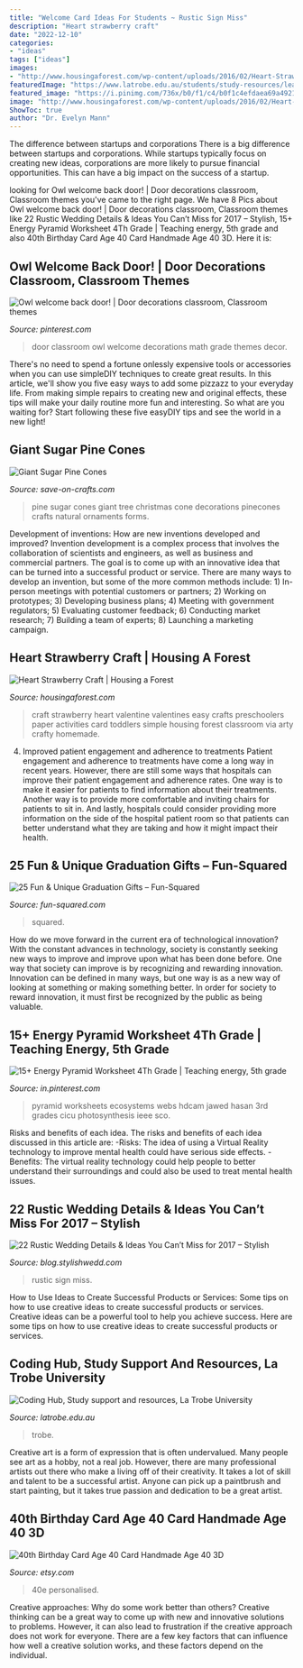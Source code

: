 ```yaml
---
title: "Welcome Card Ideas For Students ~ Rustic Sign Miss"
description: "Heart strawberry craft"
date: "2022-12-10"
categories:
- "ideas"
tags: ["ideas"]
images:
- "http://www.housingaforest.com/wp-content/uploads/2016/02/Heart-Strawberry-Craft-Valentines-Craft-for-Kids-5.jpg"
featuredImage: "https://www.latrobe.edu.au/students/study-resources/learninghub/coding-hub/images/coding-hub.jpg/1680.jpg"
featured_image: "https://i.pinimg.com/736x/b0/f1/c4/b0f1c4efdaea69a492189f3ebe63d160.jpg"
image: "http://www.housingaforest.com/wp-content/uploads/2016/02/Heart-Strawberry-Craft-Valentines-Craft-for-Kids-5.jpg"
ShowToc: true
author: "Dr. Evelyn Mann"
---
```



The difference between startups and corporations
There is a big difference between startups and corporations. While startups typically focus on creating new ideas, corporations are more likely to pursue financial opportunities. This can have a big impact on the success of a startup.

	

		
looking for Owl welcome back door! | Door decorations classroom, Classroom themes you've came to the right page. We have 8 Pics about Owl welcome back door! | Door decorations classroom, Classroom themes like 22 Rustic Wedding Details &amp; Ideas You Can’t Miss for 2017 – Stylish, 15+ Energy Pyramid Worksheet 4Th Grade | Teaching energy, 5th grade and also 40th Birthday Card Age 40 Card Handmade Age 40 3D. Here it is:
		
    
## Owl Welcome Back Door! | Door Decorations Classroom, Classroom Themes

<img loading=lazy src="https://i.pinimg.com/736x/26/6f/9b/266f9b87841307954d35daa63ea3b5bd--back-doors-classroom-door.jpg" onerror="this.onerror=null;this.src='https://tse2.mm.bing.net/th?id=OIP.28XPmO0KlcYZb4TrnttXWAHaJ6&amp;pid=15.1';" alt="Owl welcome back door! | Door decorations classroom, Classroom themes">

_Source: pinterest.com_

>door classroom owl welcome decorations math grade themes decor. 

	

There's no need to spend a fortune onlessly expensive tools or accessories when you can use simpleDIY techniques to create great results. In this article, we'll show you five easy ways to add some pizzazz to your everyday life. From making simple repairs to creating new and original effects, these tips will make your daily routine more fun and interesting. So what are you waiting for? Start following these five easyDIY tips and see the world in a new light!

    
## Giant Sugar Pine Cones

<img loading=lazy src="https://d28xhcgddm1buq.cloudfront.net/product-images/sugar-pine-2.jpg" onerror="this.onerror=null;this.src='https://tse4.mm.bing.net/th?id=OIP.9ToeBYwnFIe9amMltHeS4wHaLG&amp;pid=15.1';" alt="Giant Sugar Pine Cones">

_Source: save-on-crafts.com_

>pine sugar cones giant tree christmas cone decorations pinecones crafts natural ornaments forms. 

	

Development of inventions: How are new inventions developed and improved?
Invention development is a complex process that involves the collaboration of scientists and engineers, as well as business and commercial partners. The goal is to come up with an innovative idea that can be turned into a successful product or service. There are many ways to develop an invention, but some of the more common methods include: 1) In-person meetings with potential customers or partners; 2) Working on prototypes; 3) Developing business plans; 4) Meeting with government regulators; 5) Evaluating customer feedback; 6) Conducting market research; 7) Building a team of experts; 8) Launching a marketing campaign.

    
## Heart Strawberry Craft | Housing A Forest

<img loading=lazy src="http://www.housingaforest.com/wp-content/uploads/2016/02/Heart-Strawberry-Craft-Valentines-Craft-for-Kids-5.jpg" onerror="this.onerror=null;this.src='https://tse2.mm.bing.net/th?id=OIP.S8P5A1cOO6a6Dn_8i9sYKwHaLH&amp;pid=15.1';" alt="Heart Strawberry Craft | Housing a Forest">

_Source: housingaforest.com_

>craft strawberry heart valentine valentines easy crafts preschoolers paper activities card toddlers simple housing forest classroom via arty crafty homemade. 

	

4) Improved patient engagement and adherence to treatments
Patient engagement and adherence to treatments have come a long way in recent years. However, there are still some ways that hospitals can improve their patient engagement and adherence rates. One way is to make it easier for patients to find information about their treatments. Another way is to provide more comfortable and inviting chairs for patients to sit in. And lastly, hospitals could consider providing more information on the side of the hospital patient room so that patients can better understand what they are taking and how it might impact their health.

    
## 25 Fun &amp; Unique Graduation Gifts – Fun-Squared

<img loading=lazy src="https://fun-squared.com/wp-content/uploads/2017/05/Graduation-Gift-Bottle-Set.jpg" onerror="this.onerror=null;this.src='https://tse2.mm.bing.net/th?id=OIP.ufxPRLvLFBJuquUWCMWoowHaKT&amp;pid=15.1';" alt="25 Fun &amp; Unique Graduation Gifts – Fun-Squared">

_Source: fun-squared.com_

>squared. 

	

How do we move forward in the current era of technological innovation? With the constant advances in technology, society is constantly seeking new ways to improve and improve upon what has been done before. One way that society can improve is by recognizing and rewarding innovation. Innovation can be defined in many ways, but one way is as a new way of looking at something or making something better. In order for society to reward innovation, it must first be recognized by the public as being valuable.

    
## 15+ Energy Pyramid Worksheet 4Th Grade | Teaching Energy, 5th Grade

<img loading=lazy src="https://i.pinimg.com/736x/b0/f1/c4/b0f1c4efdaea69a492189f3ebe63d160.jpg" onerror="this.onerror=null;this.src='https://tse2.mm.bing.net/th?id=OIP.IOQDDG50xVVuoM8N_n03zAHaJ4&amp;pid=15.1';" alt="15+ Energy Pyramid Worksheet 4Th Grade | Teaching energy, 5th grade">

_Source: in.pinterest.com_

>pyramid worksheets ecosystems webs hdcam jawed hasan 3rd grades cicu photosynthesis ieee sco. 

	

Risks and benefits of each idea.
The risks and benefits of each idea discussed in this article are: 
-Risks: The idea of using a Virtual Reality technology to improve mental health could have serious side effects.
-Benefits: The virtual reality technology could help people to better understand their surroundings and could also be used to treat mental health issues.

    
## 22 Rustic Wedding Details &amp; Ideas You Can’t Miss For 2017 – Stylish

<img loading=lazy src="http://blog.stylishwedd.com/wp-content/uploads/2016/12/rustic-wedding-sign-ideas-for-2017.jpg" onerror="this.onerror=null;this.src='https://tse2.mm.bing.net/th?id=OIP.a6PvSbfFVf_SDwK7pjWmPwHaKD&amp;pid=15.1';" alt="22 Rustic Wedding Details &amp; Ideas You Can’t Miss for 2017 – Stylish">

_Source: blog.stylishwedd.com_

>rustic sign miss. 

	

How to Use Ideas to Create Successful Products or Services: Some tips on how to use creative ideas to create successful products or services.
Creative ideas can be a powerful tool to help you achieve success. Here are some tips on how to use creative ideas to create successful products or services.

    
## Coding Hub, Study Support And Resources, La Trobe University

<img loading=lazy src="https://www.latrobe.edu.au/students/study-resources/learninghub/coding-hub/images/coding-hub.jpg/1680.jpg" onerror="this.onerror=null;this.src='https://tse4.mm.bing.net/th?id=OIP.Wb1EfwXhpKeriUPxtQTjkwHaE6&amp;pid=15.1';" alt="Coding Hub, Study support and resources, La Trobe University">

_Source: latrobe.edu.au_

>trobe. 

	

Creative art is a form of expression that is often undervalued. Many people see art as a hobby, not a real job. However, there are many professional artists out there who make a living off of their creativity. It takes a lot of skill and talent to be a successful artist. Anyone can pick up a paintbrush and start painting, but it takes true passion and dedication to be a great artist.

    
## 40th Birthday Card Age 40 Card Handmade Age 40 3D

<img loading=lazy src="https://img1.etsystatic.com/062/1/6250520/il_570xN.779860787_6ape.jpg" onerror="this.onerror=null;this.src='https://tse4.mm.bing.net/th?id=OIP.kwLDieroGlI7KxwrE5b1SwHaGJ&amp;pid=15.1';" alt="40th Birthday Card Age 40 Card Handmade Age 40 3D">

_Source: etsy.com_

>40e personalised. 

	

Creative approaches: Why do some work better than others?
Creative thinking can be a great way to come up with new and innovative solutions to problems. However, it can also lead to frustration if the creative approach does not work for everyone. There are a few key factors that can influence how well a creative solution works, and these factors depend on the individual.


